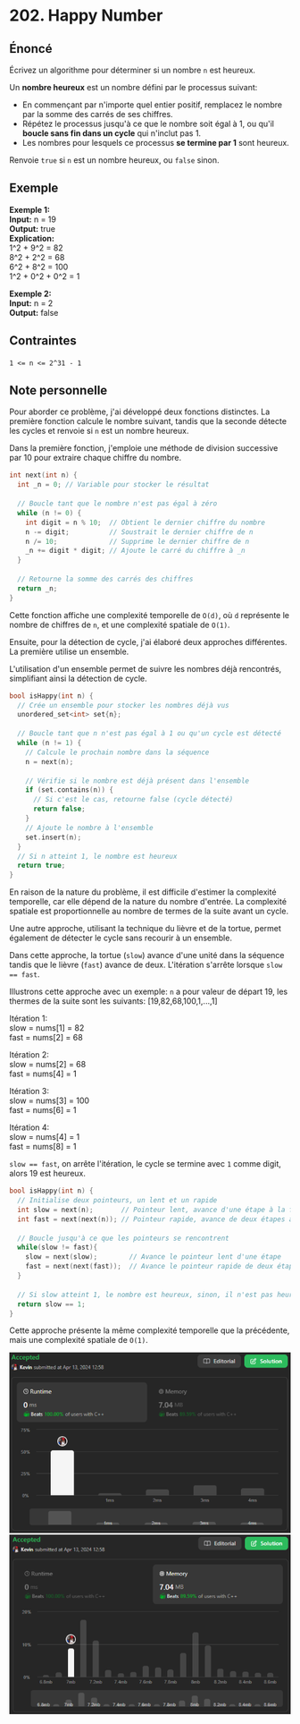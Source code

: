 # 202. Happy Number

## Énoncé

Écrivez un algorithme pour déterminer si un nombre `n` est heureux.

Un **nombre heureux** est un nombre défini par le processus suivant:

- En commençant par n'importe quel entier positif, remplacez le nombre par la somme des carrés de ses chiffres.
- Répétez le processus jusqu'à ce que le nombre soit égal à 1, ou qu'il **boucle sans fin dans un cycle** qui n'inclut pas 1.
- Les nombres pour lesquels ce processus **se termine par 1** sont heureux.

Renvoie `true` si `n` est un nombre heureux, ou `false` sinon.

## Exemple

**Exemple 1:**  
**Input:** n = 19  
**Output:** true  
**Explication:**  
1^2 + 9^2 = 82  
8^2 + 2^2 = 68  
6^2 + 8^2 = 100  
1^2 + 0^2 + 0^2 = 1

**Exemple 2:**  
**Input:** n = 2  
**Output:** false

## Contraintes

`1 <= n <= 2^31 - 1`

## Note personnelle

Pour aborder ce problème, j'ai développé deux fonctions distinctes. La première fonction calcule le nombre suivant, tandis que la seconde détecte les cycles et renvoie si `n` est un nombre heureux.

Dans la première fonction, j'emploie une méthode de division successive par 10 pour extraire chaque chiffre du nombre.

```cpp
int next(int n) {
  int _n = 0; // Variable pour stocker le résultat

  // Boucle tant que le nombre n'est pas égal à zéro
  while (n != 0) {
    int digit = n % 10;  // Obtient le dernier chiffre du nombre
    n -= digit;          // Soustrait le dernier chiffre de n
    n /= 10;             // Supprime le dernier chiffre de n
    _n += digit * digit; // Ajoute le carré du chiffre à _n
  }

  // Retourne la somme des carrés des chiffres
  return _n;
}
```

Cette fonction affiche une complexité temporelle de `O(d)`, où `d` représente le nombre de chiffres de `n`, et une complexité spatiale de `O(1)`.

Ensuite, pour la détection de cycle, j'ai élaboré deux approches différentes. La première utilise un ensemble.

L'utilisation d'un ensemble permet de suivre les nombres déjà rencontrés, simplifiant ainsi la détection de cycle.

```cpp
bool isHappy(int n) {
  // Crée un ensemble pour stocker les nombres déjà vus
  unordered_set<int> set{n};

  // Boucle tant que n n'est pas égal à 1 ou qu'un cycle est détecté
  while (n != 1) {
    // Calcule le prochain nombre dans la séquence
    n = next(n);

    // Vérifie si le nombre est déjà présent dans l'ensemble
    if (set.contains(n)) {
      // Si c'est le cas, retourne false (cycle détecté)
      return false;
    }
    // Ajoute le nombre à l'ensemble
    set.insert(n);
  }
  // Si n atteint 1, le nombre est heureux
  return true;
}
```

En raison de la nature du problème, il est difficile d'estimer la complexité temporelle, car elle dépend de la nature du nombre d'entrée. La complexité spatiale est proportionnelle au nombre de termes de la suite avant un cycle.

Une autre approche, utilisant la technique du lièvre et de la tortue, permet également de détecter le cycle sans recourir à un ensemble.

Dans cette approche, la tortue (`slow`) avance d'une unité dans la séquence tandis que le lièvre (`fast`) avance de deux. L'itération s'arrête lorsque `slow == fast`.

Illustrons cette approche avec un exemple:
`n` a pour valeur de départ 19, les thermes de la suite sont les suivants: [19,82,68,100,1,...,1]

Itération 1:  
slow = nums[1] = 82  
fast = nums[2] = 68

Itération 2:  
slow = nums[2] = 68  
fast = nums[4] = 1

Itération 3:  
slow = nums[3] = 100  
fast = nums[6] = 1

Itération 4:  
slow = nums[4] = 1  
fast = nums[8] = 1

`slow == fast`, on arrête l'itération, le cycle se termine avec `1` comme digit, alors 19 est heureux.

```cpp
bool isHappy(int n) {
  // Initialise deux pointeurs, un lent et un rapide
  int slow = next(n);       // Pointeur lent, avance d'une étape à la fois
  int fast = next(next(n)); // Pointeur rapide, avance de deux étapes à la fois

  // Boucle jusqu'à ce que les pointeurs se rencontrent
  while(slow != fast){
    slow = next(slow);        // Avance le pointeur lent d'une étape
    fast = next(next(fast));  // Avance le pointeur rapide de deux étapes
  }

  // Si slow atteint 1, le nombre est heureux, sinon, il n'est pas heureux
  return slow == 1;
}
```

Cette approche présente la même complexité temporelle que la précédente, mais une complexité spatiale de `O(1)`.

<img src="./imgs/runtime.png"/>
<img src="./imgs/memory.png"/>
